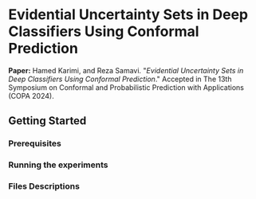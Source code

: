 
# Evidential Uncertainty Sets in Deep Classifiers Using Conformal Prediction

**Paper:** 
Hamed Karimi, and Reza Samavi. "*Evidential Uncertainty Sets in Deep Classifiers Using Conformal Prediction*." Accepted in The 13th Symposium on Conformal and Probabilistic Prediction with Applications (COPA 2024).


## Getting Started


### Prerequisites


### Running the experiments


### Files Descriptions

